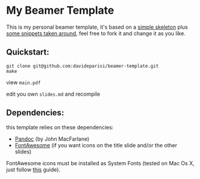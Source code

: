 # My Beamer Template

This is my personal beamer template, it's based on a [simple skeleton](https://github.com/cedricmauclair/beamer-themes/blob/master/beamer-leanprogress/beamerleanprogress.sty) plus [some snippets taken around](http://danielfalster.com/blog/2013/06/18/a-nice-title-page-for-beamer-presentations/), feel free to fork it and change it as you like.

## Quickstart:
~~~
git clone git@github.com:davideparisi/beamer-template.git
make
~~~

view `main.pdf`

edit you own `slides.md` and recompile

## Dependencies:

this template relies on these dependencies:

- [Pandoc](http://johnmacfarlane.net/pandoc/) (by John MacFarlane)
- [FontAwesome](http://fortawesome.github.io/Font-Awesome/) (if you want icons on the title slide and/or  the other slides)


FontAwesome icons must be installed as System Fonts (tested on Mac Os X, just follow [this](https://coderwall.com/p/r67dyq) guide). 




